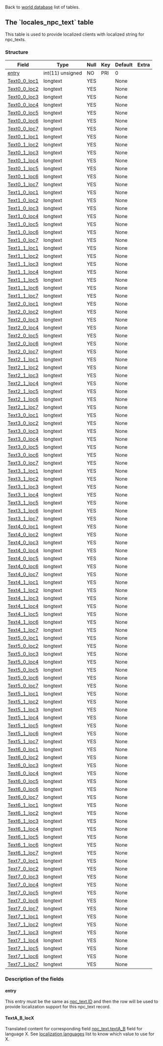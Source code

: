 Back to [world database](mangosdb_struct) list of tables.

The \`locales\_npc\_text\` table
--------------------------------

This table is used to provide localized clients with localized string for npc\_texts.

### Structure

| **Field**                                       | **Type**         | **Null** | **Key** | **Default** | **Extra** |
|-------------------------------------------------|------------------|----------|---------|-------------|-----------|
| [entry](Locales_npc_text#entry)                 | int(11) unsigned | NO       | PRI     | 0           |           |
| [Text0\_0\_loc1](Locales_npc_text#texta_b_locx) | longtext         | YES      |         | None        |           |
| [Text0\_0\_loc2](Locales_npc_text#texta_b_locx) | longtext         | YES      |         | None        |           |
| [Text0\_0\_loc3](Locales_npc_text#texta_b_locx) | longtext         | YES      |         | None        |           |
| [Text0\_0\_loc4](Locales_npc_text#texta_b_locx) | longtext         | YES      |         | None        |           |
| [Text0\_0\_loc5](Locales_npc_text#texta_b_locx) | longtext         | YES      |         | None        |           |
| [Text0\_0\_loc6](Locales_npc_text#texta_b_locx) | longtext         | YES      |         | None        |           |
| [Text0\_0\_loc7](Locales_npc_text#texta_b_locx) | longtext         | YES      |         | None        |           |
| [Text0\_1\_loc1](Locales_npc_text#texta_b_locx) | longtext         | YES      |         | None        |           |
| [Text0\_1\_loc2](Locales_npc_text#texta_b_locx) | longtext         | YES      |         | None        |           |
| [Text0\_1\_loc3](Locales_npc_text#texta_b_locx) | longtext         | YES      |         | None        |           |
| [Text0\_1\_loc4](Locales_npc_text#texta_b_locx) | longtext         | YES      |         | None        |           |
| [Text0\_1\_loc5](Locales_npc_text#texta_b_locx) | longtext         | YES      |         | None        |           |
| [Text0\_1\_loc6](Locales_npc_text#texta_b_locx) | longtext         | YES      |         | None        |           |
| [Text0\_1\_loc7](Locales_npc_text#texta_b_locx) | longtext         | YES      |         | None        |           |
| [Text1\_0\_loc1](Locales_npc_text#texta_b_locx) | longtext         | YES      |         | None        |           |
| [Text1\_0\_loc2](Locales_npc_text#texta_b_locx) | longtext         | YES      |         | None        |           |
| [Text1\_0\_loc3](Locales_npc_text#texta_b_locx) | longtext         | YES      |         | None        |           |
| [Text1\_0\_loc4](Locales_npc_text#texta_b_locx) | longtext         | YES      |         | None        |           |
| [Text1\_0\_loc5](Locales_npc_text#texta_b_locx) | longtext         | YES      |         | None        |           |
| [Text1\_0\_loc6](Locales_npc_text#texta_b_locx) | longtext         | YES      |         | None        |           |
| [Text1\_0\_loc7](Locales_npc_text#texta_b_locx) | longtext         | YES      |         | None        |           |
| [Text1\_1\_loc1](Locales_npc_text#texta_b_locx) | longtext         | YES      |         | None        |           |
| [Text1\_1\_loc2](Locales_npc_text#texta_b_locx) | longtext         | YES      |         | None        |           |
| [Text1\_1\_loc3](Locales_npc_text#texta_b_locx) | longtext         | YES      |         | None        |           |
| [Text1\_1\_loc4](Locales_npc_text#texta_b_locx) | longtext         | YES      |         | None        |           |
| [Text1\_1\_loc5](Locales_npc_text#texta_b_locx) | longtext         | YES      |         | None        |           |
| [Text1\_1\_loc6](Locales_npc_text#texta_b_locx) | longtext         | YES      |         | None        |           |
| [Text1\_1\_loc7](Locales_npc_text#texta_b_locx) | longtext         | YES      |         | None        |           |
| [Text2\_0\_loc1](Locales_npc_text#texta_b_locx) | longtext         | YES      |         | None        |           |
| [Text2\_0\_loc2](Locales_npc_text#texta_b_locx) | longtext         | YES      |         | None        |           |
| [Text2\_0\_loc3](Locales_npc_text#texta_b_locx) | longtext         | YES      |         | None        |           |
| [Text2\_0\_loc4](Locales_npc_text#texta_b_locx) | longtext         | YES      |         | None        |           |
| [Text2\_0\_loc5](Locales_npc_text#texta_b_locx) | longtext         | YES      |         | None        |           |
| [Text2\_0\_loc6](Locales_npc_text#texta_b_locx) | longtext         | YES      |         | None        |           |
| [Text2\_0\_loc7](Locales_npc_text#texta_b_locx) | longtext         | YES      |         | None        |           |
| [Text2\_1\_loc1](Locales_npc_text#texta_b_locx) | longtext         | YES      |         | None        |           |
| [Text2\_1\_loc2](Locales_npc_text#texta_b_locx) | longtext         | YES      |         | None        |           |
| [Text2\_1\_loc3](Locales_npc_text#texta_b_locx) | longtext         | YES      |         | None        |           |
| [Text2\_1\_loc4](Locales_npc_text#texta_b_locx) | longtext         | YES      |         | None        |           |
| [Text2\_1\_loc5](Locales_npc_text#texta_b_locx) | longtext         | YES      |         | None        |           |
| [Text2\_1\_loc6](Locales_npc_text#texta_b_locx) | longtext         | YES      |         | None        |           |
| [Text2\_1\_loc7](Locales_npc_text#texta_b_locx) | longtext         | YES      |         | None        |           |
| [Text3\_0\_loc1](Locales_npc_text#texta_b_locx) | longtext         | YES      |         | None        |           |
| [Text3\_0\_loc2](Locales_npc_text#texta_b_locx) | longtext         | YES      |         | None        |           |
| [Text3\_0\_loc3](Locales_npc_text#texta_b_locx) | longtext         | YES      |         | None        |           |
| [Text3\_0\_loc4](Locales_npc_text#texta_b_locx) | longtext         | YES      |         | None        |           |
| [Text3\_0\_loc5](Locales_npc_text#texta_b_locx) | longtext         | YES      |         | None        |           |
| [Text3\_0\_loc6](Locales_npc_text#texta_b_locx) | longtext         | YES      |         | None        |           |
| [Text3\_0\_loc7](Locales_npc_text#texta_b_locx) | longtext         | YES      |         | None        |           |
| [Text3\_1\_loc1](Locales_npc_text#texta_b_locx) | longtext         | YES      |         | None        |           |
| [Text3\_1\_loc2](Locales_npc_text#texta_b_locx) | longtext         | YES      |         | None        |           |
| [Text3\_1\_loc3](Locales_npc_text#texta_b_locx) | longtext         | YES      |         | None        |           |
| [Text3\_1\_loc4](Locales_npc_text#texta_b_locx) | longtext         | YES      |         | None        |           |
| [Text3\_1\_loc5](Locales_npc_text#texta_b_locx) | longtext         | YES      |         | None        |           |
| [Text3\_1\_loc6](Locales_npc_text#texta_b_locx) | longtext         | YES      |         | None        |           |
| [Text3\_1\_loc7](Locales_npc_text#texta_b_locx) | longtext         | YES      |         | None        |           |
| [Text4\_0\_loc1](Locales_npc_text#texta_b_locx) | longtext         | YES      |         | None        |           |
| [Text4\_0\_loc2](Locales_npc_text#texta_b_locx) | longtext         | YES      |         | None        |           |
| [Text4\_0\_loc3](Locales_npc_text#texta_b_locx) | longtext         | YES      |         | None        |           |
| [Text4\_0\_loc4](Locales_npc_text#texta_b_locx) | longtext         | YES      |         | None        |           |
| [Text4\_0\_loc5](Locales_npc_text#texta_b_locx) | longtext         | YES      |         | None        |           |
| [Text4\_0\_loc6](Locales_npc_text#texta_b_locx) | longtext         | YES      |         | None        |           |
| [Text4\_0\_loc7](Locales_npc_text#texta_b_locx) | longtext         | YES      |         | None        |           |
| [Text4\_1\_loc1](Locales_npc_text#texta_b_locx) | longtext         | YES      |         | None        |           |
| [Text4\_1\_loc2](Locales_npc_text#texta_b_locx) | longtext         | YES      |         | None        |           |
| [Text4\_1\_loc3](Locales_npc_text#texta_b_locx) | longtext         | YES      |         | None        |           |
| [Text4\_1\_loc4](Locales_npc_text#texta_b_locx) | longtext         | YES      |         | None        |           |
| [Text4\_1\_loc5](Locales_npc_text#texta_b_locx) | longtext         | YES      |         | None        |           |
| [Text4\_1\_loc6](Locales_npc_text#texta_b_locx) | longtext         | YES      |         | None        |           |
| [Text4\_1\_loc7](Locales_npc_text#texta_b_locx) | longtext         | YES      |         | None        |           |
| [Text5\_0\_loc1](Locales_npc_text#texta_b_locx) | longtext         | YES      |         | None        |           |
| [Text5\_0\_loc2](Locales_npc_text#texta_b_locx) | longtext         | YES      |         | None        |           |
| [Text5\_0\_loc3](Locales_npc_text#texta_b_locx) | longtext         | YES      |         | None        |           |
| [Text5\_0\_loc4](Locales_npc_text#texta_b_locx) | longtext         | YES      |         | None        |           |
| [Text5\_0\_loc5](Locales_npc_text#texta_b_locx) | longtext         | YES      |         | None        |           |
| [Text5\_0\_loc6](Locales_npc_text#texta_b_locx) | longtext         | YES      |         | None        |           |
| [Text5\_0\_loc7](Locales_npc_text#texta_b_locx) | longtext         | YES      |         | None        |           |
| [Text5\_1\_loc1](Locales_npc_text#texta_b_locx) | longtext         | YES      |         | None        |           |
| [Text5\_1\_loc2](Locales_npc_text#texta_b_locx) | longtext         | YES      |         | None        |           |
| [Text5\_1\_loc3](Locales_npc_text#texta_b_locx) | longtext         | YES      |         | None        |           |
| [Text5\_1\_loc4](Locales_npc_text#texta_b_locx) | longtext         | YES      |         | None        |           |
| [Text5\_1\_loc5](Locales_npc_text#texta_b_locx) | longtext         | YES      |         | None        |           |
| [Text5\_1\_loc6](Locales_npc_text#texta_b_locx) | longtext         | YES      |         | None        |           |
| [Text5\_1\_loc7](Locales_npc_text#texta_b_locx) | longtext         | YES      |         | None        |           |
| [Text6\_0\_loc1](Locales_npc_text#texta_b_locx) | longtext         | YES      |         | None        |           |
| [Text6\_0\_loc2](Locales_npc_text#texta_b_locx) | longtext         | YES      |         | None        |           |
| [Text6\_0\_loc3](Locales_npc_text#texta_b_locx) | longtext         | YES      |         | None        |           |
| [Text6\_0\_loc4](Locales_npc_text#texta_b_locx) | longtext         | YES      |         | None        |           |
| [Text6\_0\_loc5](Locales_npc_text#texta_b_locx) | longtext         | YES      |         | None        |           |
| [Text6\_0\_loc6](Locales_npc_text#texta_b_locx) | longtext         | YES      |         | None        |           |
| [Text6\_0\_loc7](Locales_npc_text#texta_b_locx) | longtext         | YES      |         | None        |           |
| [Text6\_1\_loc1](Locales_npc_text#texta_b_locx) | longtext         | YES      |         | None        |           |
| [Text6\_1\_loc2](Locales_npc_text#texta_b_locx) | longtext         | YES      |         | None        |           |
| [Text6\_1\_loc3](Locales_npc_text#texta_b_locx) | longtext         | YES      |         | None        |           |
| [Text6\_1\_loc4](Locales_npc_text#texta_b_locx) | longtext         | YES      |         | None        |           |
| [Text6\_1\_loc5](Locales_npc_text#texta_b_locx) | longtext         | YES      |         | None        |           |
| [Text6\_1\_loc6](Locales_npc_text#texta_b_locx) | longtext         | YES      |         | None        |           |
| [Text6\_1\_loc7](Locales_npc_text#texta_b_locx) | longtext         | YES      |         | None        |           |
| [Text7\_0\_loc1](Locales_npc_text#texta_b_locx) | longtext         | YES      |         | None        |           |
| [Text7\_0\_loc2](Locales_npc_text#texta_b_locx) | longtext         | YES      |         | None        |           |
| [Text7\_0\_loc3](Locales_npc_text#texta_b_locx) | longtext         | YES      |         | None        |           |
| [Text7\_0\_loc4](Locales_npc_text#texta_b_locx) | longtext         | YES      |         | None        |           |
| [Text7\_0\_loc5](Locales_npc_text#texta_b_locx) | longtext         | YES      |         | None        |           |
| [Text7\_0\_loc6](Locales_npc_text#texta_b_locx) | longtext         | YES      |         | None        |           |
| [Text7\_0\_loc7](Locales_npc_text#texta_b_locx) | longtext         | YES      |         | None        |           |
| [Text7\_1\_loc1](Locales_npc_text#texta_b_locx) | longtext         | YES      |         | None        |           |
| [Text7\_1\_loc2](Locales_npc_text#texta_b_locx) | longtext         | YES      |         | None        |           |
| [Text7\_1\_loc3](Locales_npc_text#texta_b_locx) | longtext         | YES      |         | None        |           |
| [Text7\_1\_loc4](Locales_npc_text#texta_b_locx) | longtext         | YES      |         | None        |           |
| [Text7\_1\_loc5](Locales_npc_text#texta_b_locx) | longtext         | YES      |         | None        |           |
| [Text7\_1\_loc6](Locales_npc_text#texta_b_locx) | longtext         | YES      |         | None        |           |
| [Text7\_1\_loc7](Locales_npc_text#texta_b_locx) | longtext         | YES      |         | None        |           |

### Description of the fields

#### entry

This entry must be the same as [npc\_text.ID](npc_text#ID) and then the row will be used to provide localization support for this npc\_text record.

#### TextA\_B\_locX

Translated content for corresponding field [npc\_text.textA\_B](npc_text#textA_B) field for language X. See [localization languages](localization_lang) list to know which value to use for X.
